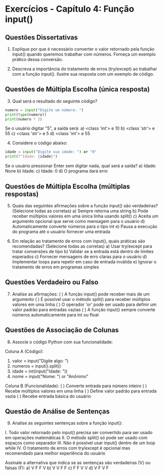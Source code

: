 # Exercícios - Capítulo 4: Função input()

## Questões Dissertativas

1. Explique por que é necessário converter o valor retornado pela função input() quando queremos trabalhar com números. Forneça um exemplo prático dessa conversão.

2. Descreva a importância do tratamento de erros (try/except) ao trabalhar com a função input(). Ilustre sua resposta com um exemplo de código.

## Questões de Múltipla Escolha (única resposta)

3. Qual será o resultado do seguinte código?
```python
numero = input("Digite um número: ")
print(type(numero))
print(numero * 2)
```
Se o usuário digitar "5", a saída será:
   a) <class 'int'> e 10
   b) <class 'str'> e 55
   c) <class 'str'> e 5
   d) <class 'int'> e 55

4. Considere o código abaixo:
```python
idade = input("Digite sua idade: ") or "0"
print(f"Idade: {idade}")
```
Se o usuário pressionar Enter sem digitar nada, qual será a saída?
   a) Idade: None
   b) Idade: 
   c) Idade: 0
   d) O programa dará erro

## Questões de Múltipla Escolha (múltiplas respostas)

5. Quais das seguintes afirmações sobre a função input() são verdadeiras? (Selecione todas as corretas)
   a) Sempre retorna uma string
   b) Pode receber múltiplos valores em uma única linha usando split()
   c) Aceita um argumento opcional que serve como mensagem para o usuário
   d) Automaticamente converte números para o tipo int
   e) Pausa a execução do programa até o usuário fornecer uma entrada

6. Em relação ao tratamento de erros com input(), quais práticas são recomendadas? (Selecione todas as corretas)
   a) Usar try/except para tratar conversões de tipo
   b) Validar se a entrada está dentro de limites esperados
   c) Fornecer mensagens de erro claras para o usuário
   d) Implementar loops para repetir em caso de entrada inválida
   e) Ignorar o tratamento de erros em programas simples

## Questões Verdadeiro ou Falso

7. Analise as afirmações:
   ( ) A função input() pode receber mais de um argumento
   ( ) É possível usar o método split() para receber múltiplos valores em uma linha
   ( ) O operador 'or' pode ser usado para definir um valor padrão para entradas vazias
   ( ) A função input() sempre converte números automaticamente para int ou float

## Questões de Associação de Colunas

8. Associe o código Python com sua funcionalidade:

Coluna A (Código):
1. valor = input("Digite algo: ")
2. numeros = input().split()
3. idade = int(input("Idade: "))
4. nome = input("Nome: ") or "Anônimo"

Coluna B (Funcionalidade):
( ) Converte entrada para número inteiro
( ) Recebe múltiplos valores em uma linha
( ) Define valor padrão para entrada vazia
( ) Recebe entrada básica do usuário

## Questão de Análise de Sentenças

9. Analise as seguintes sentenças sobre a função input():

I. Todo valor retornado pelo input() precisa ser convertido para ser usado em operações matemáticas
II. O método split() só pode ser usado com espaços como separador
III. Não é possível usar input() dentro de um loop while
IV. O tratamento de erros com try/except é opcional mas recomendado para melhor experiência do usuário

Assinale a alternativa que indica se as sentenças são verdadeiras (V) ou falsas (F):
a) V F F V
b) V V F F
c) F F V V
d) V F V F
